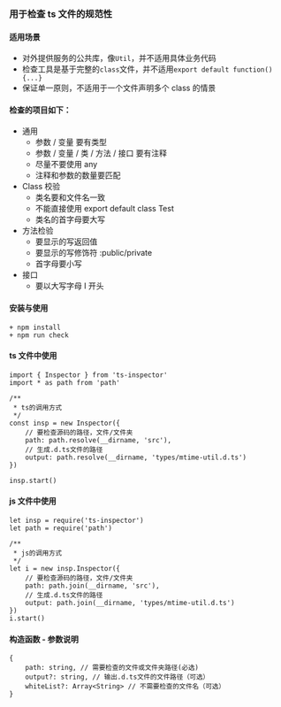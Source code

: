 ### 用于检查 ts 文件的规范性

#### 适用场景

* 对外提供服务的公共库，像`Util`，并不适用具体业务代码
* 检查工具是基于完整的`class`文件，并不适用`export default function(){...}`
* 保证单一原则，不适用于一个文件声明多个 class 的情景

#### 检查的项目如下：

* 通用
    * 参数 / 变量 要有类型
    * 参数 / 变量 / 类 / 方法 / 接口 要有注释
    * 尽量不要使用 any
    * 注释和参数的数量要匹配
* Class 校验
    * 类名要和文件名一致
    * 不能直接使用 export default class Test
    * 类名的首字母要大写
* 方法检验
    * 要显示的写返回值
    * 要显示的写修饰符 :public/private
    * 首字母要小写
* 接口
    * 要以大写字母 I 开头

#### 安装与使用

```
+ npm install
+ npm run check
```

#### ts 文件中使用

```
import { Inspector } from 'ts-inspector'
import * as path from 'path'

/**
 * ts的调用方式
 */
const insp = new Inspector({
    // 要检查源码的路径，文件/文件夹
    path: path.resolve(__dirname, 'src'),
    // 生成.d.ts文件的路径
    output: path.resolve(__dirname, 'types/mtime-util.d.ts')
})

insp.start()
```

#### js 文件中使用

```
let insp = require('ts-inspector')
let path = require('path')

/**
 * js的调用方式
 */
let i = new insp.Inspector({
    // 要检查源码的路径，文件/文件夹
    path: path.join(__dirname, 'src'),
    // 生成.d.ts文件的路径
    output: path.join(__dirname, 'types/mtime-util.d.ts')
})
i.start()
```

#### 构造函数 - 参数说明

```
{
    path: string, // 需要检查的文件或文件夹路径(必选)
    output?: string, // 输出.d.ts文件的文件路径（可选）
    whiteList?: Array<String> // 不需要检查的文件名（可选）
}
```
